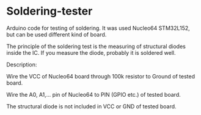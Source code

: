 # Soldering-tester
Arduino code for testing of soldering. It was used Nucleo64 STM32L152, but can be used different kind of board.

The principle of the soldering test is the measuring of structural diodes inside the IC. If you measure the diode, probably it is soldered well. 

Description:

Wire the VCC of Nucleo64 board through 100k resistor to Ground of tested board.

Wire the A0, A1,... pin of Nucleo64 to PIN (GPIO etc.) of tested board.

The structural diode is not included in VCC or GND of tested board.
